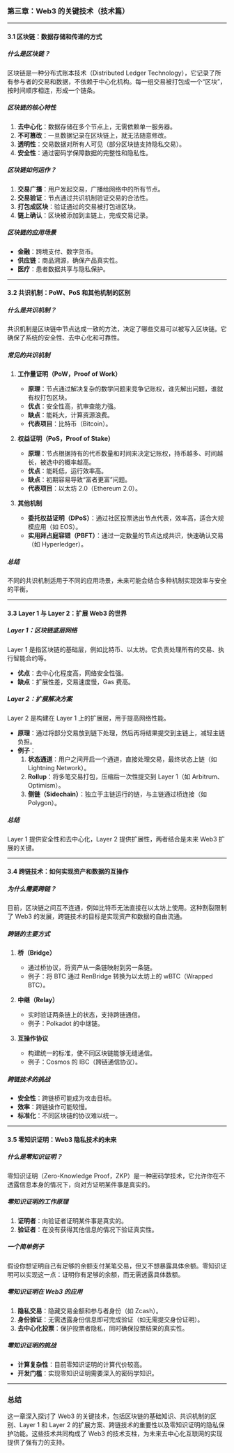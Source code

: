 ### **第三章：Web3 的关键技术（技术篇）**

---

#### **3.1 区块链：数据存储和传递的方式**

##### **什么是区块链？**
区块链是一种分布式账本技术（Distributed Ledger Technology），它记录了所有参与者的交易和数据，不依赖于中心化机构。每一组交易被打包成一个“区块”，按时间顺序相连，形成一个链条。

##### **区块链的核心特性**
1. **去中心化**：数据存储在多个节点上，无需依赖单一服务器。
2. **不可篡改**：一旦数据记录在区块链上，就无法随意修改。
3. **透明性**：交易数据对所有人可见（部分区块链支持隐私交易）。
4. **安全性**：通过密码学保障数据的完整性和隐私性。

##### **区块链如何运作？**
1. **交易广播**：用户发起交易，广播给网络中的所有节点。
2. **交易验证**：节点通过共识机制验证交易的合法性。
3. **打包成区块**：验证通过的交易被打包进区块。
4. **链上确认**：区块被添加到主链上，完成交易记录。

##### **区块链的应用场景**
- **金融**：跨境支付、数字货币。
- **供应链**：商品溯源，确保产品真实性。
- **医疗**：患者数据共享与隐私保护。

---

#### **3.2 共识机制：PoW、PoS 和其他机制的区别**

##### **什么是共识机制？**
共识机制是区块链中节点达成一致的方法，决定了哪些交易可以被写入区块链。它确保了系统的安全性、去中心化和可靠性。

##### **常见的共识机制**

1. **工作量证明（PoW，Proof of Work）**
    - **原理**：节点通过解决复杂的数学问题来竞争记账权，谁先解出问题，谁就有权打包区块。
    - **优点**：安全性高，抗审查能力强。
    - **缺点**：能耗大，计算资源浪费。
    - **代表项目**：比特币（Bitcoin）。

2. **权益证明（PoS，Proof of Stake）**
    - **原理**：节点根据持有的代币数量和时间来决定记账权，持币越多、时间越长，被选中的概率越高。
    - **优点**：能耗低，运行效率高。
    - **缺点**：初期容易导致“富者更富”问题。
    - **代表项目**：以太坊 2.0（Ethereum 2.0）。

3. **其他机制**
    - **委托权益证明（DPoS）**：通过社区投票选出节点代表，效率高，适合大规模应用（如 EOS）。
    - **实用拜占庭容错（PBFT）**：通过一定数量的节点达成共识，快速确认交易（如 Hyperledger）。

##### **总结**
不同的共识机制适用于不同的应用场景，未来可能会结合多种机制实现效率与安全的平衡。

---

#### **3.3 Layer 1 与 Layer 2：扩展 Web3 的世界**

##### **Layer 1：区块链底层网络**
Layer 1 是指区块链的基础层，例如比特币、以太坊。它负责处理所有的交易、执行智能合约等。

- **优点**：去中心化程度高，网络安全性强。
- **缺点**：扩展性差，交易速度慢，Gas 费高。

##### **Layer 2：扩展解决方案**
Layer 2 是构建在 Layer 1 上的扩展层，用于提高网络性能。

- **原理**：通过将部分交易放到链下处理，然后再将结果提交到主链上，减轻主链负担。
- **例子**：
    1. **状态通道**：用户之间开启一个通道，直接处理交易，最终状态上链（如 Lightning Network）。
    2. **Rollup**：将多笔交易打包，压缩后一次性提交到 Layer 1（如 Arbitrum、Optimism）。
    3. **侧链（Sidechain）**：独立于主链运行的链，与主链通过桥连接（如 Polygon）。

##### **总结**
Layer 1 提供安全性和去中心化，Layer 2 提供扩展性，两者结合是未来 Web3 扩展的关键。

---

#### **3.4 跨链技术：如何实现资产和数据的互操作**

##### **为什么需要跨链？**
目前，区块链之间互不连通，例如比特币无法直接在以太坊上使用。这种割裂限制了 Web3 的发展，跨链技术的目标是实现资产和数据的自由流通。

##### **跨链的主要方式**
1. **桥（Bridge）**
    - 通过桥协议，将资产从一条链映射到另一条链。
    - 例子：将 BTC 通过 RenBridge 转换为以太坊上的 wBTC（Wrapped BTC）。

2. **中继（Relay）**
    - 实时验证两条链上的状态，支持跨链通信。
    - 例子：Polkadot 的中继链。

3. **互操作协议**
    - 构建统一的标准，使不同区块链能够无缝通信。
    - 例子：Cosmos 的 IBC（跨链通信协议）。

##### **跨链技术的挑战**
- **安全性**：跨链桥可能成为攻击目标。
- **效率**：跨链操作可能较慢。
- **标准化**：不同区块链的协议难以统一。

---

#### **3.5 零知识证明：Web3 隐私技术的未来**

##### **什么是零知识证明？**
零知识证明（Zero-Knowledge Proof，ZKP）是一种密码学技术，它允许你在不透露信息本身的情况下，向对方证明某件事是真实的。

##### **零知识证明的工作原理**
1. **证明者**：向验证者证明某件事是真实的。
2. **验证者**：在没有获得其他信息的情况下验证真实性。

##### **一个简单例子**
假设你想证明自己有足够的余额支付某笔交易，但又不想暴露具体余额。零知识证明可以实现这一点：证明你有足够的余额，而无需透露具体数额。

##### **零知识证明在 Web3 的应用**
1. **隐私交易**：隐藏交易金额和参与者身份（如 Zcash）。
2. **身份验证**：无需透露身份信息即可完成验证（如无需提交身份证明）。
3. **去中心化投票**：保护投票者隐私，同时确保投票结果的真实性。

##### **零知识证明的挑战**
- **计算复杂性**：目前零知识证明的计算代价较高。
- **开发门槛**：实现零知识证明需要深入的密码学知识。

---

### **总结**
这一章深入探讨了 Web3 的关键技术，包括区块链的基础知识、共识机制的区别、Layer 1 和 Layer 2 的扩展方案、跨链技术的重要性以及零知识证明的隐私保护功能。这些技术共同构成了 Web3 的技术支柱，为未来去中心化互联网的实现提供了强有力的支持。

